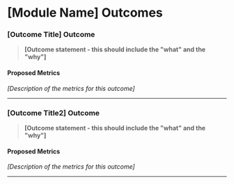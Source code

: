 # [Module Name] Outcomes

### [Outcome Title] Outcome

> **[Outcome statement - this should include the "what" and the "why"]**

#### Proposed Metrics
*[Description of the metrics for this outcome]*

---

### [Outcome Title2] Outcome

> **[Outcome statement - this should include the "what" and the "why"]**

#### Proposed Metrics
*[Description of the metrics for this outcome]*

---
